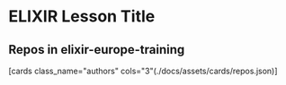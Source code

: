 # ELIXIR Lesson Title 

## Repos in elixir-europe-training

[cards class_name="authors" cols="3"(./docs/assets/cards/repos.json)]

